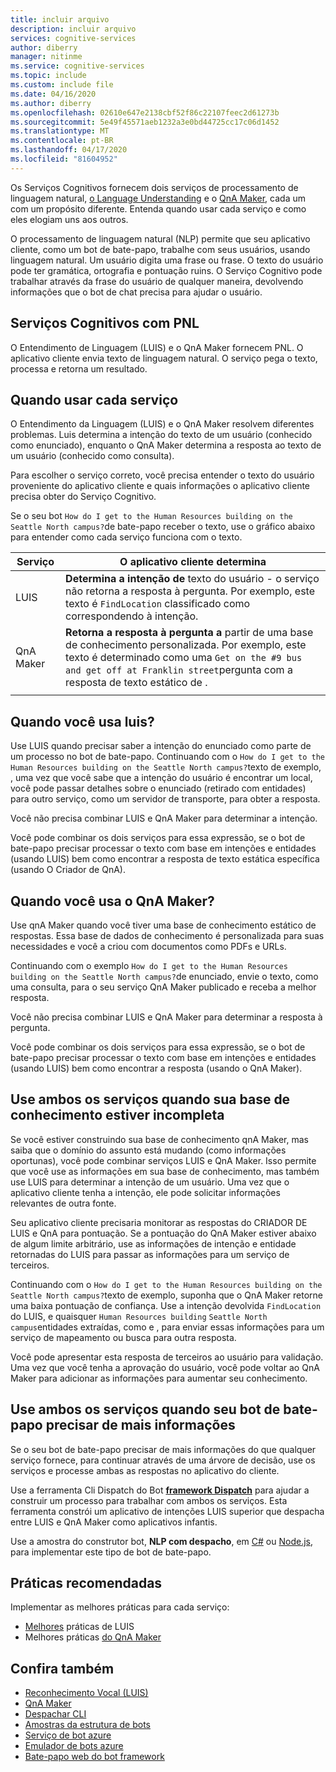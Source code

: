 ```yaml
---
title: incluir arquivo
description: incluir arquivo
services: cognitive-services
author: diberry
manager: nitinme
ms.service: cognitive-services
ms.topic: include
ms.custom: include file
ms.date: 04/16/2020
ms.author: diberry
ms.openlocfilehash: 02610e647e2138cbf52f86c22107feec2d61273b
ms.sourcegitcommit: 5e49f45571aeb1232a3e0bd44725cc17c06d1452
ms.translationtype: MT
ms.contentlocale: pt-BR
ms.lasthandoff: 04/17/2020
ms.locfileid: "81604952"
---
```

Os Serviços Cognitivos fornecem dois serviços de processamento de linguagem natural, [o Language Understanding](../luis/what-is-luis.md) e o [QnA Maker](../qnamaker/overview/overview.md), cada um com um propósito diferente. Entenda quando usar cada serviço e como eles elogiam uns aos outros.

O processamento de linguagem natural (NLP) permite que seu aplicativo cliente, como um bot de bate-papo, trabalhe com seus usuários, usando linguagem natural. Um usuário digita uma frase ou frase. O texto do usuário pode ter gramática, ortografia e pontuação ruins. O Serviço Cognitivo pode trabalhar através da frase do usuário de qualquer maneira, devolvendo informações que o bot de chat precisa para ajudar o usuário.

## <a name="cognitive-services-with-nlp"></a>Serviços Cognitivos com PNL

O Entendimento de Linguagem (LUIS) e o QnA Maker fornecem PNL. O aplicativo cliente envia texto de linguagem natural. O serviço pega o texto, processa e retorna um resultado.

## <a name="when-to-use-each-service"></a>Quando usar cada serviço

O Entendimento da Linguagem (LUIS) e o QnA Maker resolvem diferentes problemas. Luis determina a intenção do texto de um usuário (conhecido como enunciado), enquanto o QnA Maker determina a resposta ao texto de um usuário (conhecido como consulta).

Para escolher o serviço correto, você precisa entender o texto do usuário proveniente do aplicativo cliente e quais informações o aplicativo cliente precisa obter do Serviço Cognitivo.

Se o seu bot `How do I get to the Human Resources building on the Seattle North campus?`de bate-papo receber o texto, use o gráfico abaixo para entender como cada serviço funciona com o texto.

|Serviço|O aplicativo cliente determina|
|--|--|
|LUIS|**Determina a intenção de** texto do usuário - o serviço não retorna a resposta à pergunta. Por exemplo, este texto é `FindLocation` classificado como correspondendo à intenção.<br>|
|QnA Maker|**Retorna a resposta à pergunta a** partir de uma base de conhecimento personalizada. Por exemplo, este texto é determinado como uma `Get on the #9 bus and get off at Franklin street`pergunta com a resposta de texto estático de .|
|||

## <a name="when-do-you-use-luis"></a>Quando você usa luis?

Use LUIS quando precisar saber a intenção do enunciado como parte de um processo no bot de bate-papo. Continuando com o `How do I get to the Human Resources building on the Seattle North campus?`texto de exemplo, , uma vez que você sabe que a intenção do usuário é encontrar um local, você pode passar detalhes sobre o enunciado (retirado com entidades) para outro serviço, como um servidor de transporte, para obter a resposta.

Você não precisa combinar LUIS e QnA Maker para determinar a intenção.

Você pode combinar os dois serviços para essa expressão, se o bot de bate-papo precisar processar o texto com base em intenções e entidades (usando LUIS) bem como encontrar a resposta de texto estática específica (usando O Criador de QnA).

## <a name="when-do-you-use-qna-maker"></a>Quando você usa o QnA Maker?

Use qnA Maker quando você tiver uma base de conhecimento estático de respostas. Essa base de dados de conhecimento é personalizada para suas necessidades e você a criou com documentos como PDFs e URLs.

Continuando com o exemplo `How do I get to the Human Resources building on the Seattle North campus?`de enunciado, envie o texto, como uma consulta, para o seu serviço QnA Maker publicado e receba a melhor resposta.

Você não precisa combinar LUIS e QnA Maker para determinar a resposta à pergunta.

Você pode combinar os dois serviços para essa expressão, se o bot de bate-papo precisar processar o texto com base em intenções e entidades (usando LUIS) bem como encontrar a resposta (usando o QnA Maker).

## <a name="use-both-services-when-your-knowledge-base-is-incomplete"></a>Use ambos os serviços quando sua base de conhecimento estiver incompleta

Se você estiver construindo sua base de conhecimento qnA Maker, mas saiba que o domínio do assunto está mudando (como informações oportunas), você pode combinar serviços LUIS e QnA Maker. Isso permite que você use as informações em sua base de conhecimento, mas também use LUIS para determinar a intenção de um usuário. Uma vez que o aplicativo cliente tenha a intenção, ele pode solicitar informações relevantes de outra fonte.

Seu aplicativo cliente precisaria monitorar as respostas do CRIADOR DE LUIS e QnA para pontuação. Se a pontuação do QnA Maker estiver abaixo de algum limite arbitrário, use as informações de intenção e entidade retornadas do LUIS para passar as informações para um serviço de terceiros.

Continuando com o `How do I get to the Human Resources building on the Seattle North campus?`texto de exemplo, suponha que o QnA Maker retorne uma baixa pontuação de confiança. Use a intenção devolvida `FindLocation` do LUIS, e quaisquer `Human Resources building` `Seattle North campus`entidades extraídas, como e , para enviar essas informações para um serviço de mapeamento ou busca para outra resposta.

Você pode apresentar esta resposta de terceiros ao usuário para validação. Uma vez que você tenha a aprovação do usuário, você pode voltar ao QnA Maker para adicionar as informações para aumentar seu conhecimento.

## <a name="use-both-services-when-your-chat-bot-needs-more-information"></a>Use ambos os serviços quando seu bot de bate-papo precisar de mais informações

Se o seu bot de bate-papo precisar de mais informações do que qualquer serviço fornece, para continuar através de uma árvore de decisão, use os serviços e processe ambas as respostas no aplicativo do cliente.

Use a ferramenta Cli Dispatch do Bot **[framework Dispatch](https://github.com/Microsoft/botbuilder-tools/tree/master/packages/Dispatch)** para ajudar a construir um processo para trabalhar com ambos os serviços. Esta ferramenta constrói um aplicativo de intenções LUIS superior que despacha entre LUIS e QnA Maker como aplicativos infantis.

Use a amostra do construtor bot, **NLP com despacho**, em [C#](https://github.com/microsoft/BotBuilder-Samples/tree/master/samples/csharp_dotnetcore/14.nlp-with-dispatch) ou [Node.js](https://github.com/microsoft/BotBuilder-Samples/tree/master/samples/javascript_nodejs/14.nlp-with-dispatch), para implementar este tipo de bot de bate-papo.

## <a name="best-practices"></a>Práticas recomendadas

Implementar as melhores práticas para cada serviço:

* [Melhores](../luis/luis-concept-best-practices.md) práticas de LUIS
* Melhores práticas [do QnA Maker](../qnamaker/concepts/best-practices.md)

## <a name="see-also"></a>Confira também

* [Reconhecimento Vocal (LUIS)](../luis/what-is-luis.md)
* [QnA Maker](../qnamaker/overview/overview.md)
* [Despachar CLI](https://github.com/Microsoft/botbuilder-tools/tree/master/packages/Dispatch)
* [Amostras da estrutura de bots](https://github.com/Microsoft/BotBuilder-Samples)
* [Serviço de bot azure](https://docs.microsoft.com/azure/bot-service/bot-service-overview-introduction?view=azure-bot-service-4.0)
* [Emulador de bots azure](https://github.com/Microsoft/BotFramework-Emulator)
* [Bate-papo web do bot framework](https://github.com/microsoft/BotFramework-WebChat)